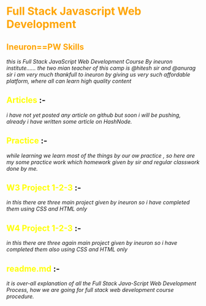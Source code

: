  # <span style="color: orange;">**Full Stack Javascript Web Development**</span>

 ## <span style="color: orange;">**Ineuron==PW Skills**</span>

_this is Full Stack JavaScript Web Development Course By ineuron institute...... the two mian teacher of this camp is @hitesh sir and @anurag sir i am very much thankfull to ineuron by giving us very such affordable platform, where all can learn high quality content_

## <span style="color:yellow">**Articles**</span> :- 
_i have not yet posted any article on github but soon i will be pushing, already i have written some article on HashNode._

## <span style="color:yellow">**Practice**</span> :-
_while learning we learn most of the things by our ow practice , so here are my some practice work which
homework given by sir and regular classwork done by me._

## <span style="color:yellow">**W3 Project 1-2-3**</span> :-
_in this there are three main project given by ineuron so i have completed them using CSS and HTML only_

## <span style="color:yellow">**W4 Project 1-2-3**</span> :-
_in this there are three again main project given by ineuron so i have completed them also using CSS and HTML only_

## <span style="color:yellow">**readme.md**</span> :-
_it is over-all explanation of all the Full Stack Java-Script Web Development Process, how we are going for full stack web development course procedure._
